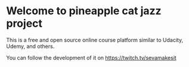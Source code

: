 # Welcome to pineapple cat jazz project

This is a free and open source online course platform similar to Udacity, Udemy, and others.

You can follow the development of it on https://twitch.tv/sevamakesit
